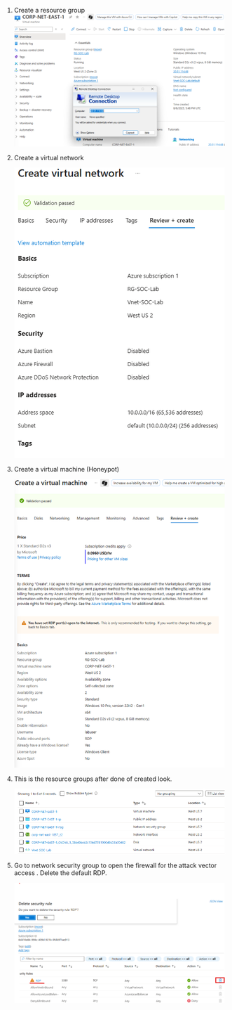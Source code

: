 1. Create a resource group  
![Resource Group Screenshot](../Document_Images/image1.png)

2. Create a virtual network

   ![Resource Group Screenshot](../Document_Images/image3.png)

3. Create a virtual machine (Honeypot)
   
   ![Resource Group Screenshot](../Document_Images/image13.png)

4. This is the resource groups after done of created look.

   ![Resource Group Screenshot](../Document_Images/image22.png)

5. Go to network security group to open the firewall for the attack vector access . Delete the default RDP.

    ![Resource Group Screenshot](../Document_Images/image19.png)
